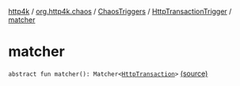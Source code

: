 [http4k](../../../index.md) / [org.http4k.chaos](../../index.md) / [ChaosTriggers](../index.md) / [HttpTransactionTrigger](index.md) / [matcher](./matcher.md)

# matcher

`abstract fun matcher(): Matcher<`[`HttpTransaction`](../../../org.http4k.core/-http-transaction/index.md)`>` [(source)](https://github.com/http4k/http4k/blob/master/http4k-testing-chaos/src/main/kotlin/org/http4k/chaos/ChaosTriggers.kt#L54)